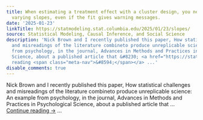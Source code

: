 ```yaml
---
title: When estimating a treatment effect with a cluster design, you need to include
  varying slopes, even if the fit gives warning messages.
date: '2025-01-23'
linkTitle: https://statmodeling.stat.columbia.edu/2025/01/23/slopes/
source: Statistical Modeling, Causal Inference, and Social Science
description: 'Nick Brown and I recently published this paper, How statistical challenges
  and misreadings of the literature combineto produce unreplicable science: An example
  from psychology, in the journal, Advances in Methods and Practices in Psychological
  Science, about a published article that &#8230; <a href="https://statmodeling.stat.columbia.edu/2025/01/23/slopes/">Continue
  reading <span class="meta-nav">&#8594;</span></a> ...'
disable_comments: true
---
```

Nick Brown and I recently published this paper, How statistical challenges and misreadings of the literature combineto produce unreplicable science: An example from psychology, in the journal, Advances in Methods and Practices in Psychological Science, about a published article that &#8230; <a href="https://statmodeling.stat.columbia.edu/2025/01/23/slopes/">Continue reading <span class="meta-nav">&#8594;</span></a> ...